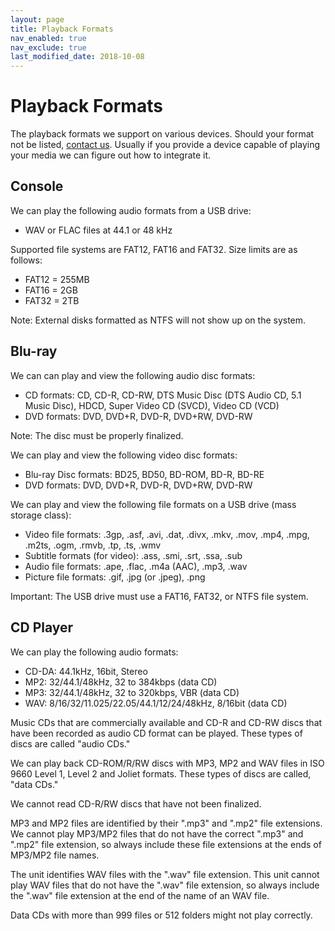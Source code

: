 ```yaml
---
layout: page
title: Playback Formats
nav_enabled: true
nav_exclude: true
last_modified_date: 2018-10-08
---
```


# Playback Formats

The playback formats we support on various devices. Should your format not be listed, [contact us](contact.html). Usually if you provide a device capable of playing your media we can figure out how to integrate it.

## Console

We can play the following audio formats from a USB drive:

* WAV or FLAC files at 44.1 or 48 kHz

Supported file systems are FAT12, FAT16 and FAT32. Size limits are as follows:

* FAT12 = 255MB
* FAT16 = 2GB
* FAT32 = 2TB

Note: External disks formatted as NTFS will not show up on the system.

## Blu-ray 

We can can play and view the following audio disc formats:

* CD formats: CD, CD-R, CD-RW, DTS Music Disc (DTS Audio CD, 5.1 Music Disc), HDCD, Super Video CD (SVCD), Video CD (VCD)
* DVD formats: DVD, DVD+R, DVD-R, DVD+RW, DVD-RW

Note: The disc must be properly finalized.

We can play and view the following video disc formats:

* Blu-ray Disc formats: BD25, BD50, BD-ROM, BD-R, BD-RE
* DVD formats: DVD, DVD+R, DVD-R, DVD+RW, DVD-RW

We can play and view the following file formats on a USB drive (mass storage class):

* Video file formats: .3gp, .asf, .avi, .dat, .divx, .mkv, .mov, .mp4, .mpg, .m2ts, .ogm, .rmvb, .tp, .ts, .wmv
* Subtitle formats (for video): .ass, .smi, .srt, .ssa, .sub
* Audio file formats: .ape, .flac, .m4a (AAC), .mp3, .wav
* Picture file formats:  .gif, .jpg (or .jpeg), .png

Important: The USB drive must use a FAT16, FAT32, or NTFS file system.

## CD Player

We can play the following audio formats:

* CD-DA: 44.1kHz, 16bit, Stereo
* MP2: 32/44.1/48kHz, 32 to 384kbps (data CD)
* MP3: 32/44.1/48kHz, 32 to 320kbps, VBR (data CD)
* WAV: 8/16/32/11.025/22.05/44.1/12/24/48kHz, 8/16bit (data CD)

Music CDs that are commercially available and CD-R and CD-RW discs that have been recorded as audio CD format can be played. These types of discs are called "audio CDs."

We can play back CD-ROM/R/RW discs with MP3, MP2 and WAV files in ISO 9660 Level 1, Level 2 and Joliet formats. These types of discs are called, "data CDs."

We cannot read CD-R/RW discs that have not been finalized.

MP3 and MP2 files are identified by their ".mp3" and ".mp2" file extensions. We cannot play MP3/MP2
files that do not have the correct ".mp3" and ".mp2" file extension, so always include these file extensions at the ends of MP3/MP2 file names.

The unit identifies WAV files with the ".wav" file extension. This unit cannot play WAV files that do not have the ".wav" file extension, so always include the ".wav" file extension at the end of the name of an WAV file.

Data CDs with more than 999 files or 512 folders might not play correctly.

<!-- EOF -->
